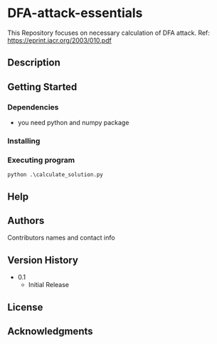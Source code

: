 # DFA-attack-essentials

This Repository focuses on necessary calculation of DFA attack. Ref: https://eprint.iacr.org/2003/010.pdf

## Description


## Getting Started

### Dependencies

* you need python and numpy package

### Installing


### Executing program

```
python .\calculate_solution.py
```

## Help

## Authors

Contributors names and contact info


## Version History

* 0.1
    * Initial Release

## License


## Acknowledgments
